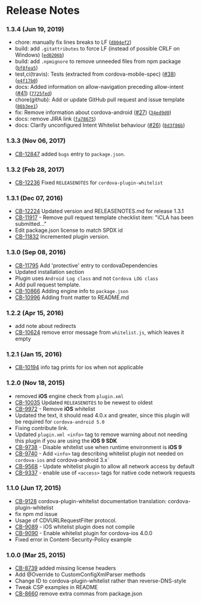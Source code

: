 <!--
#
# Licensed to the Apache Software Foundation (ASF) under one
# or more contributor license agreements.  See the NOTICE file
# distributed with this work for additional information
# regarding copyright ownership.  The ASF licenses this file
# to you under the Apache License, Version 2.0 (the
# "License"); you may not use this file except in compliance
# with the License.  You may obtain a copy of the License at
#
# http://www.apache.org/licenses/LICENSE-2.0
#
# Unless required by applicable law or agreed to in writing,
# software distributed under the License is distributed on an
# "AS IS" BASIS, WITHOUT WARRANTIES OR CONDITIONS OF ANY
#  KIND, either express or implied.  See the License for the
# specific language governing permissions and limitations
# under the License.
#
-->

# Release Notes

### 1.3.4 (Jun 19, 2019)

- chore: manually fix lines breaks to LF ([`d804ef2`](https://github.com/apache/cordova-plugin-whitelist/commit/d804ef2))
- build: add `.gitattributes` to force LF (instead of possible CRLF on Windows) ([`ed0206b`](https://github.com/apache/cordova-plugin-whitelist/commit/ed0206b))
- build: add `.npmignore` to remove unneeded files from npm package ([`bf8fea5`](https://github.com/apache/cordova-plugin-whitelist/commit/bf8fea5))
- test,ci(travis): Tests (extracted from cordova-mobile-spec) ([#38](https://github.com/apache/cordova-plugin-whitelist/issues/38)) ([`e4f17b0`](https://github.com/apache/cordova-plugin-whitelist/commit/e4f17b0))
- docs: Added information on allow-navigation preceding allow-intent ([#41](https://github.com/apache/cordova-plugin-whitelist/issues/41)) ([`7725fed`](https://github.com/apache/cordova-plugin-whitelist/commit/7725fed))
- chore(github): Add or update GitHub pull request and issue template ([`86b3ee1`](https://github.com/apache/cordova-plugin-whitelist/commit/86b3ee1))
- fix: Remove information about cordova-android ([#27](https://github.com/apache/cordova-plugin-whitelist/issues/27)) ([`34ed9d0`](https://github.com/apache/cordova-plugin-whitelist/commit/34ed9d0))
- docs: remove JIRA link ([`fa78675`](https://github.com/apache/cordova-plugin-whitelist/commit/fa78675))
- docs: Clarify unconfigured Intent Whitelist behaviour ([#26](https://github.com/apache/cordova-plugin-whitelist/issues/26)) ([`8d3f86b`](https://github.com/apache/cordova-plugin-whitelist/commit/8d3f86b))

### 1.3.3 (Nov 06, 2017)

- [CB-12847](https://issues.apache.org/jira/browse/CB-12847) added `bugs` entry to `package.json`.

### 1.3.2 (Feb 28, 2017)

- [CB-12236](https://issues.apache.org/jira/browse/CB-12236) Fixed `RELEASENOTES` for `cordova-plugin-whitelist`

### 1.3.1 (Dec 07, 2016)

- [CB-12224](https://issues.apache.org/jira/browse/CB-12224) Updated version and RELEASENOTES.md for release 1.3.1
- [CB-11917](https://issues.apache.org/jira/browse/CB-11917) - Remove pull request template checklist item: "iCLA has been submitted…"
- Edit package.json license to match SPDX id
- [CB-11832](https://issues.apache.org/jira/browse/CB-11832) Incremented plugin version.

### 1.3.0 (Sep 08, 2016)

- [CB-11795](https://issues.apache.org/jira/browse/CB-11795) Add 'protective' entry to cordovaDependencies
- Updated installation section
- Plugin uses `Android Log class` and not `Cordova LOG class`
- Add pull request template.
- [CB-10866](https://issues.apache.org/jira/browse/CB-10866) Adding engine info to `package.json`
- [CB-10996](https://issues.apache.org/jira/browse/CB-10996) Adding front matter to README.md

### 1.2.2 (Apr 15, 2016)

- add note about redirects
- [CB-10624](https://issues.apache.org/jira/browse/CB-10624) remove error message from `whitelist.js`, which leaves it empty

### 1.2.1 (Jan 15, 2016)

- [CB-10194](https://issues.apache.org/jira/browse/CB-10194) info tag prints for ios when not applicable

### 1.2.0 (Nov 18, 2015)

- removed **iOS** engine check from `plugin.xml`
- [CB-10035](https://issues.apache.org/jira/browse/CB-10035) Updated `RELEASENOTES` to be newest to oldest
- [CB-9972](https://issues.apache.org/jira/browse/CB-9972) - Remove **iOS** whitelist
- Updated the text, it should read 4.0.x and greater, since this plugin will be required for `cordova-android 5.0`
- Fixing contribute link.
- Updated `plugin.xml <info>` tag to remove warning about not needing this plugin if you are using the **iOS 9 SDK**
- [CB-9738](https://issues.apache.org/jira/browse/CB-9738) - Disable whitelist use when runtime environment is **iOS 9**
- [CB-9740](https://issues.apache.org/jira/browse/CB-9740) - Add `<info>` tag describing whitelist plugin not needed on `cordova-ios` and cordova-android 3.x`
- [CB-9568](https://issues.apache.org/jira/browse/CB-9568) - Update whitelist plugin to allow all network access by default
- [CB-9337](https://issues.apache.org/jira/browse/CB-9337) - enable use of `<access>` tags for native code network requests

### 1.1.0 (Jun 17, 2015)

- [CB-9128](https://issues.apache.org/jira/browse/CB-9128) cordova-plugin-whitelist documentation translation: cordova-plugin-whitelist
- fix npm md issue
- Usage of CDVURLRequestFilter protocol.
- [CB-9089](https://issues.apache.org/jira/browse/CB-9089) - iOS whitelist plugin does not compile
- [CB-9090](https://issues.apache.org/jira/browse/CB-9090) - Enable whitelist plugin for cordova-ios 4.0.0
- Fixed error in Content-Security-Policy example

### 1.0.0 (Mar 25, 2015)

- [CB-8739](https://issues.apache.org/jira/browse/CB-8739) added missing license headers
- Add @Override to CustomConfigXmlParser methods
- Change ID to cordova-plugin-whitelist rather than reverse-DNS-style
- Tweak CSP examples in README
- [CB-8660](https://issues.apache.org/jira/browse/CB-8660) remove extra commas from package.json
